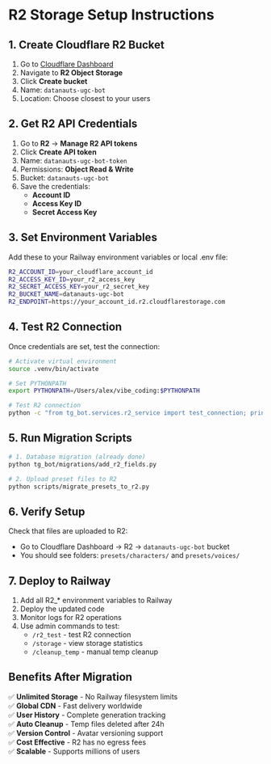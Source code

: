 # R2 Storage Setup Instructions

## 1. Create Cloudflare R2 Bucket

1. Go to [Cloudflare Dashboard](https://dash.cloudflare.com/)
2. Navigate to **R2 Object Storage**
3. Click **Create bucket**
4. Name: `datanauts-ugc-bot`
5. Location: Choose closest to your users

## 2. Get R2 API Credentials

1. Go to **R2** → **Manage R2 API tokens**
2. Click **Create API token**
3. Name: `datanauts-ugc-bot-token`
4. Permissions: **Object Read & Write**
5. Bucket: `datanauts-ugc-bot`
6. Save the credentials:
   - **Account ID**
   - **Access Key ID** 
   - **Secret Access Key**

## 3. Set Environment Variables

Add these to your Railway environment variables or local .env file:

```bash
R2_ACCOUNT_ID=your_cloudflare_account_id
R2_ACCESS_KEY_ID=your_r2_access_key
R2_SECRET_ACCESS_KEY=your_r2_secret_key
R2_BUCKET_NAME=datanauts-ugc-bot
R2_ENDPOINT=https://your_account_id.r2.cloudflarestorage.com
```

## 4. Test R2 Connection

Once credentials are set, test the connection:

```bash
# Activate virtual environment
source .venv/bin/activate

# Set PYTHONPATH
export PYTHONPATH=/Users/alex/vibe_coding:$PYTHONPATH

# Test R2 connection
python -c "from tg_bot.services.r2_service import test_connection; print('R2 Test:', test_connection())"
```

## 5. Run Migration Scripts

```bash
# 1. Database migration (already done)
python tg_bot/migrations/add_r2_fields.py

# 2. Upload preset files to R2
python scripts/migrate_presets_to_r2.py
```

## 6. Verify Setup

Check that files are uploaded to R2:
- Go to Cloudflare Dashboard → R2 → `datanauts-ugc-bot` bucket
- You should see folders: `presets/characters/` and `presets/voices/`

## 7. Deploy to Railway

1. Add all R2_* environment variables to Railway
2. Deploy the updated code
3. Monitor logs for R2 operations
4. Use admin commands to test:
   - `/r2_test` - test R2 connection
   - `/storage` - view storage statistics
   - `/cleanup_temp` - manual temp cleanup

## Benefits After Migration

✅ **Unlimited Storage** - No Railway filesystem limits  
✅ **Global CDN** - Fast delivery worldwide  
✅ **User History** - Complete generation tracking  
✅ **Auto Cleanup** - Temp files deleted after 24h  
✅ **Version Control** - Avatar versioning support  
✅ **Cost Effective** - R2 has no egress fees  
✅ **Scalable** - Supports millions of users

